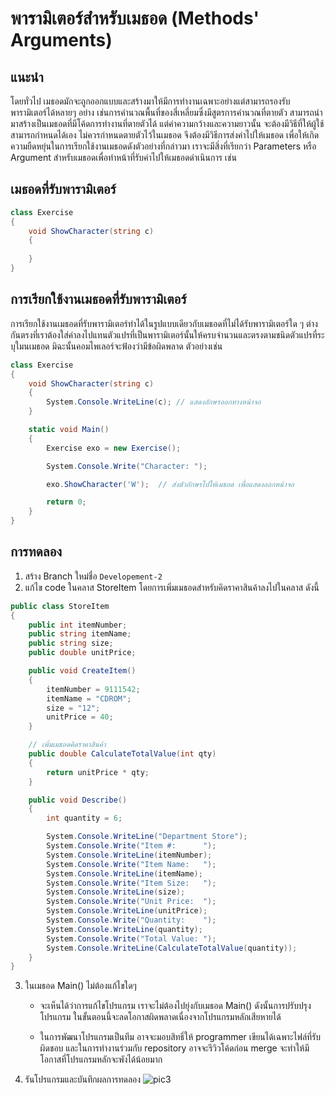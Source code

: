 # พารามิเตอร์สำหรับเมธอด (Methods' Arguments)

## แนะนำ

 โดยทั่วไป เมธอดมักจะถูกออกแบบและสร้างมาให้มีการทำงานเฉพาะอย่างแต่สามารถรองรับพารามิเตอร์ได้หลายๆ อย่าง เช่นการคำนวณพื้นที่ของสี่เหลี่ยมซึ่งมีสูตรการคำนวณที่ตายตัว สามารถนำมาสร้างเป็นเมธอดที่มีโค้ดการทำงานที่ตายตัวได้ แต่ค่าความกว้างและความยาวนั้น จะต้องมีวิธีที่ให้ผู้ใช้สามารถกำหนดได้เอง ไม่ควรกำหนดตายตัวไว้ในเมธอด จึงต้องมีวิธีการส่งค่าไปให้เมธอด
เพื่อให้เกิดความยืดหยุ่นในการเรียกใช้งานเมธอดดังตัวอย่างที่กล่าวมา เราจะมีสิ่งที่เรียกว่า Parameters หรือ Argument สำหรับเมธอดเพื่อทำหน้าที่รับค่าไปให้เมธอดดำเนินการ เช่น

## เมธอดที่รับพารามิเตอร์
``` C#
class Exercise
{
    void ShowCharacter(string c)
    {
     
    }
}
```


## การเรียกใช้งานเมธอดที่รับพารามิเตอร์
การเรียกใช้งานเมธอดที่รับพารามิเตอร์ทำได้ในรูปแบบเดียวกับเมธอดที่ไม่ได้รับพารามิเตอร์ใด ๆ ต่างกันตรงที่เราต้องใส่ค่าลงไปแทนตัวแปรที่เป็นพารามิเตอร์นั้นให้ครบจำนวนและตรงตามชนิดตัวแปรที่ระบุใมนเมธอด มิฉะนั้นคอมไพเลอร์จะฟ้องว่ามีข้อผิดพลาด ตัวอย่างเช่น

``` C#
class Exercise
{
    void ShowCharacter(string c)
    {
        System.Console.WriteLine(c); // แสดงอักษรออกทางหน้าจอ
    }

    static void Main()
    {
        Exercise exo = new Exercise();

        System.Console.Write("Character: ");

        exo.ShowCharacter('W');  // ส่งตัวอักษรไปให้เมธอด เพื่อแสดงออกหน้าจอ

        return 0;
    }
}
```

## การทดลอง
1. สร้าง Branch ใหม่ชื่อ `Developement-2`
2. แก้ไข code ในคลาส StoreItem โดยการเพิ่มเมธอดสำหรับคิดราคาสินค้าลงไปในคลาส ดังนี้

``` C#
public class StoreItem
{
    public int itemNumber;
    public string itemName;
    public string size;
    public double unitPrice;

    public void CreateItem()
    {
        itemNumber = 9111542;
        itemName = "CDROM";
        size = "12";
        unitPrice = 40;
    }

    // เพิ่มเมธอดคิดราคาสินค้า
    public double CalculateTotalValue(int qty)
    {
        return unitPrice * qty;
    }

    public void Describe()
    {
        int quantity = 6;

        System.Console.WriteLine("Department Store");
        System.Console.Write("Item #:      ");
        System.Console.WriteLine(itemNumber);
        System.Console.Write("Item Name:   ");
        System.Console.WriteLine(itemName);
        System.Console.Write("Item Size:   ");
        System.Console.WriteLine(size);
        System.Console.Write("Unit Price:  ");
        System.Console.WriteLine(unitPrice);
        System.Console.Write("Quantity:    ");
        System.Console.WriteLine(quantity);
        System.Console.Write("Total Value: ");
        System.Console.WriteLine(CalculateTotalValue(quantity));
    }
}
```
3. ในเมธอด Main()  ไม่ต้องแก้ไขใดๆ 

   * จะเห็นได้ว่าการแก้ไขโปรแกรม เราจะไม่ต้องไปยุ่งกับเมธอด Main() ดังนั้นการปรับปรุงโปรแกรม ในขั้นตอนนี้จะลดโอกาสผิดพลาดเนื่องจากโปรแกรมหลักเสียหายได้ 

   * ในการพัฒนาโปรแกรมเป็นทีม อาจจะมอบสิทธิ์ให้ programmer เขียนได้เฉพาะไฟล์ที่รับผิดชอบ และในการทำงานร่วมกับ repository อาจจะรีวิวโค้ดก่อน merge จะทำให้มีโอกาสที่โปรแกรมหลักจะพังได้น้อยมาก

4. รันโปรแกรมและบันทึกผลการทดลอง
![pic3](pic/pic3.jpg)